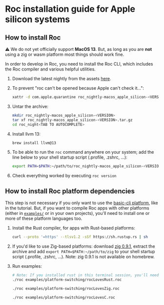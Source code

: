 # Roc installation guide for Apple silicon systems

## How to install Roc

:warning: We do not yet officially support **MacOS 13**. But, as long as you are **not** using a zig or wasm platform most things should work fine.

In order to develop in Roc, you need to install the Roc CLI,
which includes the Roc compiler and various helpful utilities.

1. Download the latest nightly from the assets [here](https://github.com/roc-lang/roc/releases).

1. To prevent "roc can't be opened because Apple can't check it...":

    ```sh
    xattr -d com.apple.quarantine roc_nightly-macos_apple_silicon-<VERSION>.tar.gz
    ```

1. Untar the archive:

    ```sh
    mkdir roc_nightly-macos_apple_silicon-<VERSION>
    tar xf roc_nightly-macos_apple_silicon-<VERSION>.tar.gz
    cd roc_night<TAB TO AUTOCOMPLETE>
    ```

1. Install llvm 13:

    ```sh
    brew install llvm@13
    ```

1. To be able to run the `roc` command anywhere on your system; add the line below to your shell startup script (.profile, .zshrc, ...):
    ```sh
    export PATH=$PATH:~/path/to/roc_nightly-macos_apple_silicon-<VERSION>
    ```

1. Check everything worked by executing `roc version`

## How to install Roc platform dependencies

This step is not necessary if you only want to use the [basic-cli platform](https://github.com/roc-lang/basic-cli), like in the tutorial.
But, if you want to compile Roc apps with other platforms (either in [`examples/`](https://github.com/roc-lang/roc/tree/main/examples) or in your own projects),
you'll need to install one or more of these platform languages too.

1. Install the Rust compiler, for apps with Rust-based platforms:

    ```sh
    curl --proto '=https' --tlsv1.2 -sSf https://sh.rustup.rs | sh
    ```

1. If you'd like to use Zig-based platforms: download [zig 0.9.1](https://ziglang.org/download/0.9.1/zig-macos-aarch64-0.9.1.tar.xz), extract the archive and add `export PATH=$PATH:~/path/to/zig` to your shell startup script (.profile, .zshrc, …). Note: zig 0.9.1 is not available on homebrew.

1. Run examples:

    ```sh
    # Note: If you installed rust in this terminal session, you'll need to open a new one first!
    ./roc examples/platform-switching/rocLovesRust.roc

    ./roc examples/platform-switching/rocLovesZig.roc

    ./roc examples/platform-switching/rocLovesC.roc
    ```
